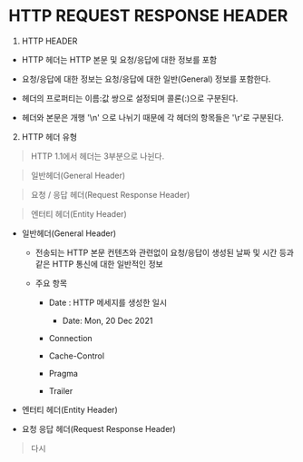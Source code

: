 HTTP REQUEST RESPONSE HEADER
============================

1. HTTP HEADER

  * HTTP 헤더는 HTTP 본문 및 요청/응답에 대한 정보를 포함

  * 요청/응답에 대한 정보는 요청/응답에 대한 일반(General) 정보를 포함한다.

  + 헤더의 프로퍼티는 이름:값 쌍으로 설정되며 콜론(:)으로 구분된다.

  + 헤더와 본문은 개행 '\n' 으로 나뉘기 때문에 각 헤더의 항목들은 '\r'로 구분된다.

2. HTTP 헤더 유형

> HTTP 1.1에서 헤더는 3부분으로 나뉜다.

> 일반헤더(General Header)

> 요청 / 응답 헤더(Request Response Header)

> 엔터티 헤더(Entity Header)

  * 일반헤더(General Header)

    + 전송되는 HTTP 본문 컨텐츠와 관련없이 요청/응답이 생성된 날짜 및 시간 등과 같은 HTTP 통신에 대한 일반적인 정보

    + 주요 항목

      - Date : HTTP 메세지를 생성한 일시
        * Date: Mon, 20 Dec 2021 

      - Connection

      - Cache-Control

      - Pragma

      - Trailer

  * 엔터티 헤더(Entity Header)

  
  * 요청 응답 헤더(Request Response Header)

> 다시
  
